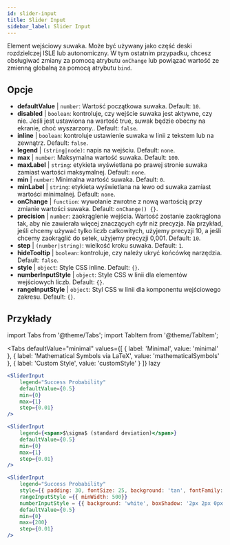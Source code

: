 ```yaml
---
id: slider-input
title: Slider Input
sidebar_label: Slider Input
---
```


Element wejściowy suwaka. Może być używany jako część deski rozdzielczej ISLE lub autonomiczny. W tym ostatnim przypadku, chcesz obsługiwać zmiany za pomocą atrybutu `onChange` lub powiązać wartość ze zmienną globalną za pomocą atrybutu `bind`.

## Opcje

* __defaultValue__ | `number`: Wartość początkowa suwaka. Default: `10`.
* __disabled__ | `boolean`: kontroluje, czy wejście suwaka jest aktywne, czy nie. Jeśli jest ustawiona na wartość true, suwak będzie obecny na ekranie, choć wyszarzony.. Default: `false`.
* __inline__ | `boolean`: kontroluje ustawienie suwaka w linii z tekstem lub na zewnątrz. Default: `false`.
* __legend__ | `(string|node)`: napis na wejściu. Default: `none`.
* __max__ | `number`: Maksymalna wartość suwaka. Default: `100`.
* __maxLabel__ | `string`: etykieta wyświetlana po prawej stronie suwaka zamiast wartości maksymalnej. Default: `none`.
* __min__ | `number`: Minimalna wartość suwaka. Default: `0`.
* __minLabel__ | `string`: etykieta wyświetlana na lewo od suwaka zamiast wartości minimalnej. Default: `none`.
* __onChange__ | `function`: wywołanie zwrotne z nową wartością przy zmianie wartości suwaka. Default: `onChange() {}`.
* __precision__ | `number`: zaokrąglenie wejścia. Wartość zostanie zaokrąglona tak, aby nie zawierała więcej znaczących cyfr niż precyzja. Na przykład, jeśli chcemy używać tylko liczb całkowitych, użyjemy precyzji 10, a jeśli chcemy zaokrąglić do setek, użyjemy precyzji 0,001. Default: `10`.
* __step__ | `(number|string)`: wielkość kroku suwaka. Default: `1`.
* __hideTooltip__ | `boolean`: kontroluje, czy należy ukryć końcówkę narzędzia. Default: `false`.
* __style__ | `object`: Style CSS inline. Default: `{}`.
* __numberInputStyle__ | `object`: Style CSS w linii dla elementów wejściowych liczb. Default: `{}`.
* __rangeInputStyle__ | `object`: Styl CSS w linii dla komponentu wejściowego zakresu. Default: `{}`.


## Przykłady


import Tabs from '@theme/Tabs';
import TabItem from '@theme/TabItem';

<Tabs
    defaultValue="minimal"
    values={[
        { label: 'Minimal', value: 'minimal' },
        { label: 'Mathematical Symbols via LaTeX', value: 'mathematicalSymbols' },
        { label: 'Custom Style', value: 'customStyle' }
    ]}
    lazy
>

<TabItem value="minimal">

```jsx live
<SliderInput
    legend="Success Probability"
    defaultValue={0.5}
    min={0}
    max={1}
    step={0.01}
/>
```

</TabItem>

<TabItem value="mathematicalSymbols">

```jsx live
<SliderInput
    legend={<span>$\sigma$ (standard deviation)</span>}
    defaultValue={0.5}
    min={0}
    max={1}
    step={0.01}
/>
```

</TabItem>

<TabItem value="customStyle">

```jsx live
<SliderInput
    legend="Success Probability"
    style={{ padding: 30, fontSize: 25, background: 'tan', fontFamily: 'Georgia'}}
    rangeInputStyle ={{ minWidth: 500}}
    numberInputStyle = {{ background: 'white', boxShadow: '2px 2px 0px black'}}
    defaultValue={0.5}
    min={0}
    max={200}
    step={0.01}
/>
```

</TabItem>

</Tabs>
